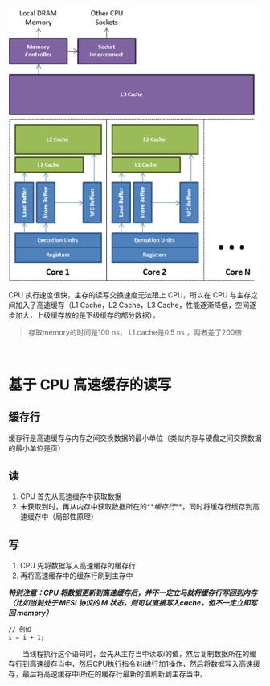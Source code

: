 ![](/assets/cache.png)

CPU 执行速度很快，主存的读写交换速度无法跟上 CPU，所以在 CPU 与主存之间加入了高速缓存（L1 Cache，L2 Cache，L3 Cache，性能逐渐降低，空间逐步加大，上级缓存放的是下级缓存的部分数据）。
> 存取memory的时间是100 ns， L1 cache是0.5 ns ，两者差了200倍

　
# 基于 CPU 高速缓存的读写
## 缓存行
缓存行是高速缓存与内存之间交换数据的最小单位（类似内存与硬盘之间交换数据的最小单位是页）
## 读
1. CPU 首先从高速缓存中获取数据
2. 未获取到时，再从内存中获取数据所在的**_缓存行_**，同时将缓存行缓存到高速缓存中（局部性原理）

## 写
1. CPU 先将数据写入高速缓存的缓存行
2. 再将高速缓存中的缓存行刷到主存中

**_特别注意：CPU 将数据更新到高速缓存后，并不一定立马就将缓存行写回到内存（比如当前处于 MESI 协议的 M 状态，则可以直接写入cache，但不一定立即写回 memory）_**

```
// 例如
i = i + 1;
```
 　　当线程执行这个语句时，会先从主存当中读取i的值，然后复制数据所在的缓存行到高速缓存当中，然后CPU执行指令对i进行加1操作，然后将数据写入高速缓存，最后将高速缓存中i所在的缓存行最新的值刷新到主存当中。


